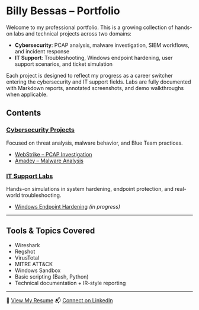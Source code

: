 # Billy Bessas – Portfolio

Welcome to my professional portfolio. This is a growing collection of hands-on labs and technical projects across two domains:

- **Cybersecurity**: PCAP analysis, malware investigation, SIEM workflows, and incident response  
- **IT Support**: Troubleshooting, Windows endpoint hardening, user support scenarios, and ticket simulation

Each project is designed to reflect my progress as a career switcher entering the cybersecurity and IT support fields. Labs are fully documented with Markdown reports, annotated screenshots, and demo walkthroughs when applicable.

## Contents

### [Cybersecurity Projects](Cybersecurity/)
Focused on threat analysis, malware behavior, and Blue Team practices.

- [WebStrike – PCAP Investigation](Cybersecurity/WebStrike-PCAP-Investigation)
- [Amadey – Malware Analysis](Cybersecurity/Amadey-Malware-Analysis)

### [IT Support Labs](IT-Support/)
Hands-on simulations in system hardening, endpoint protection, and real-world troubleshooting.

- [Windows Endpoint Hardening](IT-Support/Windows-Endpoint-Hardening) *(in progress)*

---

## Tools & Topics Covered

- Wireshark  
- Regshot  
- VirusTotal  
- MITRE ATT&CK  
- Windows Sandbox  
- Basic scripting (Bash, Python)  
- Technical documentation + IR-style reporting

---

📄 [View My Resume](https://yourlink.com/resume.pdf)
📬 [Connect on LinkedIn](https://linkedin.com/in/billy-bessas)
